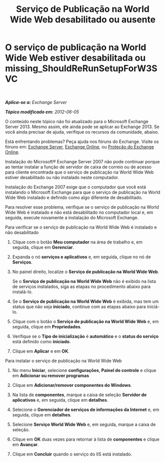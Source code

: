 ﻿---
title: 'Serviço de Publicação na World Wide Web desabilitado ou ausente'
TOCTitle: O serviço de publicação na World Wide Web estiver desabilitada ou missing_ShouldReRunSetupForW3SVC
ms:assetid: f1815a6d-d16b-4271-9fab-84087465529e
ms:mtpsurl: https://technet.microsoft.com/pt-br/library/ms.exch.setupreadiness.shouldrerunsetupforw3svc(v=EXCHG.150)
ms:contentKeyID: 50486979
ms.date: 05/22/2018
mtps_version: v=EXCHG.150
ms.translationtype: MT
---

# O serviço de publicação na World Wide Web estiver desabilitada ou missing\_ShouldReRunSetupForW3SVC

 

_**Aplica-se a:** Exchange Server_

_**Tópico modificado em:** 2012-06-05_

O conteúdo neste tópico não foi atualizado para o Microsoft Exchange Server 2013. Mesmo assim, ele ainda pode se aplicar ao Exchange 2013. Se você ainda precisar de ajuda, verifique os recursos da comunidade, abaixo.

Está enfrentando problemas? Peça ajuda nos fóruns do Exchange. Visite os fóruns em: [Exchange Server](https://go.microsoft.com/fwlink/p/?linkid=60612), [Exchange Online](https://go.microsoft.com/fwlink/p/?linkid=267542), ou [Proteção do Exchange Online](https://go.microsoft.com/fwlink/p/?linkid=285351).

Instalação do Microsoft® Exchange Server 2007 não pode continuar porque ao tentar instalar a função de servidor de caixa de correio ou de acesso para cliente encontrada que o serviço de publicação na World Wide Web estiver desabilitado ou não instalado neste computador.

Instalação do Exchange 2007 exige que o computador que você está instalando o Microsoft Exchange para que o serviço de publicação na World Wide Web instalado e definido como algo diferente de desabilitado.

Para resolver esse problema, verifique se o serviço de publicação na World Wide Web é instalado e não está desabilitado no computador local e, em seguida, execute novamente a instalação do Microsoft Exchange.

Para verificar se o serviço de publicação na World Wide Web é instalado e não desabilitado

1.  Clique com o botão **Meu computador** na área de trabalho e, em seguida, clique em **Gerenciar**.

2.  Expanda o nó **serviços e aplicativos** e, em seguida, clique no nó de **Serviços**.

3.  No painel direito, localize o **Serviço de publicação na World Wide Web**.
    
    Se o **Serviço de publicação na World Wide Web** não é exibido na lista de serviços instalados, siga as etapas no procedimento abaixo para instalá-lo.

4.  Se o **Serviço de publicação na World Wide Web** é exibida, mas tem um status que não seja **iniciado**, continue com as etapas abaixo para iniciá-lo.

5.  Clique com o botão o **Serviço de publicação na World Wide Web** e, em seguida, clique em **Propriedades**.

6.  Verifique se o **Tipo de inicialização** é **automático** e o **status do serviço** está definido como **iniciado**.

7.  Clique em **Aplicar** e em **OK**.

Para instalar o serviço de publicação na World Wide Web

1.  No menu **Iniciar**, selecione **configurações**, **Painel de controle** e clique em **Adicionar ou remover programas**

2.  Clique em **Adicionar/remover componentes do Windows**.

3.  Na lista de **componentes**, marque a caixa de seleção **Servidor de aplicativos** e, em seguida, clique em **detalhes**.

4.  Selecione o **Gerenciador de serviços de informações da Internet** e, em seguida, clique em **detalhes**.

5.  Selecione **Serviço World Wide Web** e, em seguida, marque a caixa de seleção.

6.  Clique em **OK** duas vezes para retornar à lista de **componentes** e clique em **Avançar**.

7.  Clique em **Concluir** quando o serviço do IIS está instalado.

